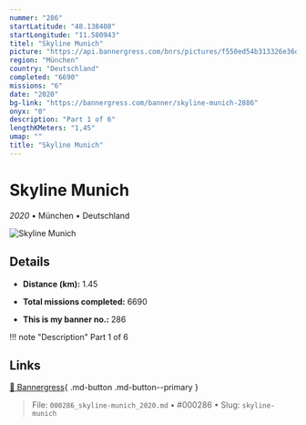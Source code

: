 ```yaml
---
nummer: "286"
startLatitude: "48.138408"
startLongitude: "11.580943"
titel: "Skyline Munich"
picture: "https://api.bannergress.com/bnrs/pictures/f550ed54b313326e36d12e6c23e68f46"
region: "München"
country: "Deutschland"
completed: "6690"
missions: "6"
date: "2020"
bg-link: "https://bannergress.com/banner/skyline-munich-2886"
onyx: "0"
description: "Part 1 of 6"
lengthKMeters: "1,45"
umap: ""
title: "Skyline Munich"
---
```

# Skyline Munich

*2020* • München • Deutschland

![Skyline Munich](https://api.bannergress.com/bnrs/pictures/f550ed54b313326e36d12e6c23e68f46)

## Details
- **Distance (km):** 1.45

- **Total missions completed:** 6690
- **This is my banner no.:** 286


!!! note "Description"
    Part 1 of 6



## Links
[🔗 Bannergress](https://bannergress.com/banner/skyline-munich-2886){ .md-button .md-button--primary }



> File: `000286_skyline-munich_2020.md` • #000286 • Slug: `skyline-munich`
